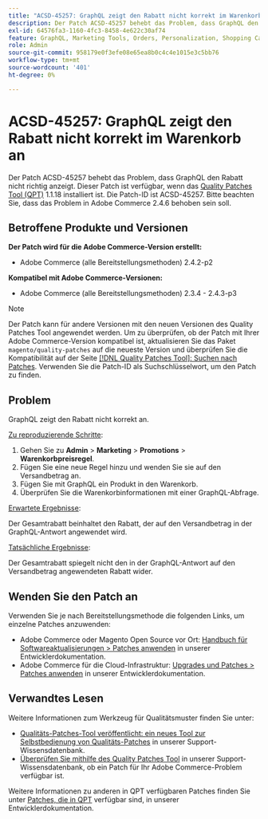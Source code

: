 ```yaml
---
title: "ACSD-45257: GraphQL zeigt den Rabatt nicht korrekt im Warenkorb an."
description: Der Patch ACSD-45257 behebt das Problem, dass GraphQL den Rabatt nicht richtig anzeigt. Dieser Patch ist verfügbar, wenn das [Quality Patches Tool (QPT)](/help/announcements/adobe-commerce-announcements/magento-quality-patches-released-new-tool-to-self-serve-quality-patches.md) 1.1.18 installiert ist. Die Patch-ID ist ACSD-45257. Bitte beachten Sie, dass das Problem in Adobe Commerce 2.4.6 behoben sein soll.
exl-id: 64576fa3-1160-4fc3-8458-4e622c30af74
feature: GraphQL, Marketing Tools, Orders, Personalization, Shopping Cart
role: Admin
source-git-commit: 958179e0f3efe08e65ea8b0c4c4e1015e3c5bb76
workflow-type: tm+mt
source-wordcount: '401'
ht-degree: 0%

---
```


# ACSD-45257: GraphQL zeigt den Rabatt nicht korrekt im Warenkorb an

Der Patch ACSD-45257 behebt das Problem, dass GraphQL den Rabatt nicht richtig anzeigt. Dieser Patch ist verfügbar, wenn das [Quality Patches Tool (QPT)](/help/announcements/adobe-commerce-announcements/magento-quality-patches-released-new-tool-to-self-serve-quality-patches.md) 1.1.18 installiert ist. Die Patch-ID ist ACSD-45257. Bitte beachten Sie, dass das Problem in Adobe Commerce 2.4.6 behoben sein soll.

## Betroffene Produkte und Versionen

**Der Patch wird für die Adobe Commerce-Version erstellt:**

* Adobe Commerce (alle Bereitstellungsmethoden) 2.4.2-p2

**Kompatibel mit Adobe Commerce-Versionen:**

* Adobe Commerce (alle Bereitstellungsmethoden) 2.3.4 - 2.4.3-p3

>[!NOTE]
>
>Der Patch kann für andere Versionen mit den neuen Versionen des Quality Patches Tool angewendet werden. Um zu überprüfen, ob der Patch mit Ihrer Adobe Commerce-Version kompatibel ist, aktualisieren Sie das Paket `magento/quality-patches` auf die neueste Version und überprüfen Sie die Kompatibilität auf der Seite [[!DNL Quality Patches Tool]: Suchen nach Patches](https://devdocs.magento.com/quality-patches/tool.html#patch-grid). Verwenden Sie die Patch-ID als Suchschlüsselwort, um den Patch zu finden.

## Problem

GraphQL zeigt den Rabatt nicht korrekt an.

<u>Zu reproduzierende Schritte</u>:

1. Gehen Sie zu **Admin** > **Marketing** > **Promotions** > **Warenkorbpreisregel**.
1. Fügen Sie eine neue Regel hinzu und wenden Sie sie auf den Versandbetrag an.
1. Fügen Sie mit GraphQL ein Produkt in den Warenkorb.
1. Überprüfen Sie die Warenkorbinformationen mit einer GraphQL-Abfrage.

<u>Erwartete Ergebnisse</u>:

Der Gesamtrabatt beinhaltet den Rabatt, der auf den Versandbetrag in der GraphQL-Antwort angewendet wird.

<u>Tatsächliche Ergebnisse</u>:

Der Gesamtrabatt spiegelt nicht den in der GraphQL-Antwort auf den Versandbetrag angewendeten Rabatt wider.

## Wenden Sie den Patch an

Verwenden Sie je nach Bereitstellungsmethode die folgenden Links, um einzelne Patches anzuwenden:

* Adobe Commerce oder Magento Open Source vor Ort: [Handbuch für Softwareaktualisierungen > Patches anwenden](https://devdocs.magento.com/guides/v2.4/comp-mgr/patching/mqp.html) in unserer Entwicklerdokumentation.
* Adobe Commerce für die Cloud-Infrastruktur: [Upgrades und Patches > Patches anwenden](https://devdocs.magento.com/cloud/project/project-patch.html) in unserer Entwicklerdokumentation.

## Verwandtes Lesen

Weitere Informationen zum Werkzeug für Qualitätsmuster finden Sie unter:

* [Qualitäts-Patches-Tool veröffentlicht: ein neues Tool zur Selbstbedienung von Qualitäts-Patches](/help/announcements/adobe-commerce-announcements/magento-quality-patches-released-new-tool-to-self-serve-quality-patches.md) in unserer Support-Wissensdatenbank.
* [Überprüfen Sie mithilfe des Quality Patches Tool](/help/support-tools/patches-available-in-qpt-tool/check-patch-for-magento-issue-with-magento-quality-patches.md) in unserer Support-Wissensdatenbank, ob ein Patch für Ihr Adobe Commerce-Problem verfügbar ist.

Weitere Informationen zu anderen in QPT verfügbaren Patches finden Sie unter [Patches, die in QPT](https://devdocs.magento.com/quality-patches/tool.html#patch-grid) verfügbar sind, in unserer Entwicklerdokumentation.
